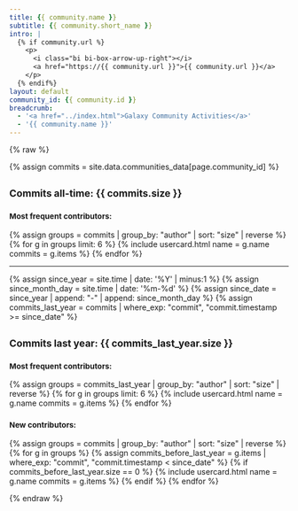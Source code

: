 ```yaml
---
title: {{ community.name }}
subtitle: {{ community.short_name }}
intro: |
  {% if community.url %}
    <p>
      <i class="bi bi-box-arrow-up-right"></i>
      <a href="https://{{ community.url }}">{{ community.url }}</a>
    </p>
  {% endif%}
layout: default
community_id: {{ community.id }}
breadcrumb:
  - '<a href="../index.html">Galaxy Community Activities</a>'
  - '{{ community.name }}'
---
```


{% raw %}

{% assign commits = site.data.communities_data[page.community_id] %}

<h2><small>Commits all-time: <b>{{ commits.size }}</b></small></h2>

<h3><small><b>Most frequent contributors:</b></small></h3>
{% assign groups = commits | group_by: "author" | sort: "size" | reverse %}
{% for g in groups limit: 6 %}
  {% include usercard.html name = g.name commits = g.items %}
{% endfor %}

---

{% assign since_year = site.time | date: '%Y' | minus:1 %}
{% assign since_month_day = site.time | date: '%m-%d' %}
{% assign since_date = since_year | append: "-" | append: since_month_day %}
{% assign commits_last_year = commits | where_exp: "commit", "commit.timestamp >= since_date" %}
<h2><small>Commits last year: <b>{{ commits_last_year.size }}</b></small></h2>

<h3><small><b>Most frequent contributors:</b></small></h3>
{% assign groups = commits_last_year | group_by: "author" | sort: "size" | reverse %}
{% for g in groups limit: 6 %}
  {% include usercard.html name = g.name commits = g.items %}
{% endfor %}

<h3><small><b>New contributors:</b></small></h3>
{% assign groups = commits | group_by: "author" | sort: "size" | reverse %}
{% for g in groups %}
  {% assign commits_before_last_year = g.items | where_exp: "commit", "commit.timestamp < since_date" %}
  {% if commits_before_last_year.size == 0 %}
    {% include usercard.html name = g.name commits = g.items %}
  {% endif %}
{% endfor %}

{% endraw %}
